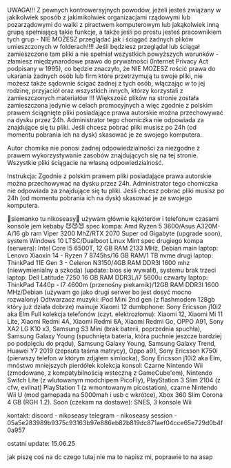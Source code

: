 UWAGA!!! Z pewnych kontrowersyjnych powodów, jeżeli jesteś związany w jakikolwiek sposób z jakimikolwiek organizacjami rządowymi lub 
pozarządowymi do walki z piractwem komputerowym lub jakąkolwiek inną grupą spełniającą takie funkcje, 
a także jeśli po prostu jesteś pracownikiem tych grup - NIE MOŻESZ przeglądać jak i ściągać żadnych plików umieszczonych w folderach!!!! 
Jeśli będziesz przeglądał lub ściągał zamieszczone tam pliki a nie spełniał 
wszystkich powyższych warunków - złamiesz międzynarodowe prawo do prywatności (Internet Privacy Act podpisany w 1995), co będzie znaczyło, 
że NIE MOŻESZ rościć prawa do ukarania żadnych osób lub firm które przetrzymują tu swoje pliki, 
nie możesz także sądownie ścigać żadnej z tych osób, włączając w to jej rodzinę, 
przyjaciół oraz wszystkich innych, którzy korzystali z zamieszczonych materiałów !!! 
Większość plików na stronie została zamieszczona jedynie w celach promocyjnych 
a więc zgodnie z polskim prawem ściągnięte pliki posiadające prawa autorskie można przechowywać na dysku przez 24h. 
Administrator tego chomiczka nie odpowiada za znajdujące się tu pliki. Jeśli chcesz pobrać pliki musisz po 24h 
(od momentu pobrania ich na dysk) skasować je ze swojego komputera.

 

Autor chomika nie ponosi żadnej odpowiedzialności za niezgodne z prawem wykorzystywanie zasobów znajdujących się na tej stronie. Wszystkie pliki ściągacie na własną odpowiedzialność.

 
Instrukcja: Zgodnie z polskim prawem pliki posiadające prawa autorskie można przechowywać na dysku przez 24h. 
Administrator tego chomiczka nie odpowiada za znajdujące się tu pliki. 
Jeśli chcesz pobrać pliki musisz po 24h (od momentu pobrania ich na dysk) skasować je ze swojego komputera.


🗿siemanko tu nikoseasy🗿
używam głównie kąkóterów i telefonuw 
czasami konsóle
jem kebaby 😈😈😈
spec kompa: Amd Ryzen 5 3600/Asus A320M-A/16 gb ram Viper 3200 MhZ/RTX 2070 Super od Gigabyte (upgrade soon), system Windows 10 LTSC/Dualboot Linux Mint
spec drugiego kompa (serwera): Intel Core I5 6500T, 12 GB RAM 2133 MHz, Debian 
main laptop: Lenovo Xiaoxin 14 - Ryzen 7 8745hs/16 GB RAM/1 TB nvme
drugi laptop: ThinkPad 11E Gen 3 - Celeron N3150/4GB RAM DDR3l 1600 mhz (niewymienialny a szkoda) (update: bios sie wywalił), systemu brak
trzeci laptop: Dell Latitude 7250 16 GB RAM DDR3L/i7 5600u
czwarty laptop: ThinkPad T440p - I7 4600m (przenośny piekarnik)/12GB RAM DDR3l 1600 MHz/Debian (używam go jako drugi serwer bo jest dosyć mocno rozwalony)
Odtwarzacz muzyki: iPod Mini 2nd gen (z flashmodem 128gb który już działa dobrze)
mainuje Xiaomi 12
dumbphone: Sony Ericsson j10i2 aka Elm
Full kolekcja telefonów (czyt. elektrozłomu): Xiaomi 12, Xiaomi Mi 11 Lite, Xiaomi Redmi 4A, Xiaomi Redmi 6A, Xiaomi Redmi Go, OPPO A91, Sony XA2 LG K10 x3,  Samsung S3 Mini (brak baterii, poprzednia spuchła), Samsung Galaxy Young (spuchnięta bateria, która puchnie jeszcze bardziej po podpięciu do prądu), Samsung Galaxy Young, Samsung Galaxy Trend, Huawei Y7 2019 (zepsuta taśma matrycy), Oppo a91, Sony Ericsson K750i (pierwszy telefon w którym zdjąłem simlocka), Sony Ericsson j10i2 aka Elm, mnóstwo mniejszych pierdółek
kolekcja konsol: Czarne Nintendo Wii (zmodowane, z kompatybilnością wsteczną z GameCube'em), Nintendo Switch Lite (z wlutowanym modchipem PicoFly), PlayStation 3 Slim 2104 (z cfw, evilnat) PlayStation 1 (z wmontowanym picostation), czarne Nintendo Wii U (mod gamepada na 5000mah i usb c wkrótce), Xbox 360 Slim Corona 4 GB (RGH 1.2).
Soon (czekam na dostawe): SNES, 3 konsole Wii

kontakt:
discord - nikoseasy
telegram - nikoseasy
session - 05a5e283989b9375c93163b97e886eb82b819dc871aef04cce65e729d0b4f0a957


ostatni update: 15.06.25

jak piszę coś na dc czego tutaj nie ma to napisz mi, poprawie to na asap

